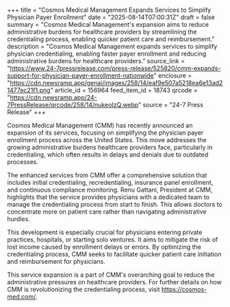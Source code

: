 +++
title = "Cosmos Medical Management Expands Services to Simplify Physician Payer Enrollment"
date = "2025-08-14T07:00:31Z"
draft = false
summary = "Cosmos Medical Management's expansion aims to reduce administrative burdens for healthcare providers by streamlining the credentialing process, enabling quicker patient care and reimbursement."
description = "Cosmos Medical Management expands services to simplify physician credentialing, enabling faster payer enrollment and reducing administrative burdens for healthcare providers."
source_link = "https://www.24-7pressrelease.com/press-release/525820/cmm-expands-support-for-physician-payer-enrollment-nationwide"
enclosure = "https://cdn.newsramp.app/genai/images/258/14/eaf9e507a5218ea6e13ad21477ec21f1.png"
article_id = 156964
feed_item_id = 18743
qrcode = "https://cdn.newsramp.app/24-7PressRelease/qrcode/258/14/nukeoIzQ.webp"
source = "24-7 Press Release"
+++

<p>Cosmos Medical Management (CMM) has recently announced an expansion of its services, focusing on simplifying the physician payer enrollment process across the United States. This move addresses the growing administrative burdens healthcare providers face, particularly in credentialing, which often results in delays and denials due to outdated processes.</p><p>The enhanced services from CMM offer a comprehensive solution that includes initial credentialing, recredentialing, insurance panel enrollment, and continuous compliance monitoring. Renu Gattani, President at CMM, highlights that the service provides physicians with a dedicated team to manage the credentialing process from start to finish. This allows doctors to concentrate more on patient care rather than navigating administrative hurdles.</p><p>This development is especially crucial for physicians entering private practices, hospitals, or starting solo ventures. It aims to mitigate the risk of lost income caused by enrollment delays or errors. By optimizing the credentialing process, CMM seeks to facilitate quicker patient care initiation and reimbursement for physicians.</p><p>This service expansion is a part of CMM's overarching goal to reduce the administrative pressures on healthcare providers. For further details on how CMM is revolutionizing the credentialing process, visit <a href='https://cosmos-med.com/' rel='nofollow' target='_blank'>https://cosmos-med.com/</a>.</p>